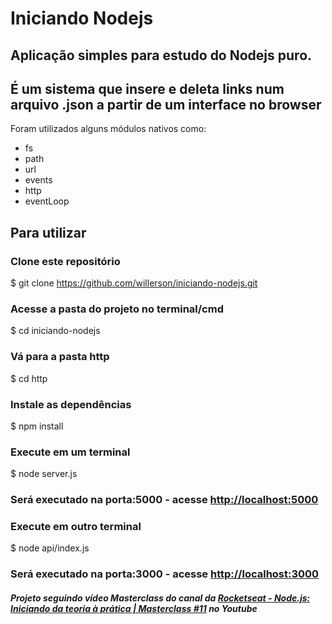 # Iniciando Nodejs

## Aplicação simples para estudo do Nodejs puro.
## É um sistema que insere e deleta links num arquivo .json a partir de um interface no browser

Foram utilizados alguns módulos nativos como:
* fs
* path
* url
* events
* http
* eventLoop



## Para utilizar
### Clone este repositório
$ git clone <https://github.com/willerson/iniciando-nodejs.git>

### Acesse a pasta do projeto no terminal/cmd
$ cd iniciando-nodejs

### Vá para a pasta http
$ cd http

### Instale as dependências
$ npm install

### Execute em um terminal
$ node server.js
### Será executado na porta:5000 - acesse <http://localhost:5000> 

### Execute em outro terminal
$ node api/index.js 
### Será executado na porta:3000 - acesse <http://localhost:3000> 

##### Projeto seguindo vídeo Masterclass do canal da [Rocketseat - Node.js: Iniciando da teoria à prática | Masterclass #11](https://www.youtube.com/watch?v=DiXbJL3iWVs&ab_channel=Rocketseat) no Youtube
